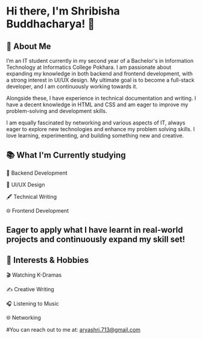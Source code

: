 # Hi there, I'm Shribisha Buddhacharya! 👋
## 🚀 About Me

I’m an IT student currently in my second year of a Bachelor's in Information Technology at Informatics College Pokhara. I am passionate about expanding my knowledge in both backend and frontend development, with a strong interest in UI/UX design. My ultimate goal is to become a full-stack developer, and I am continuously working towards it.

Alongside these, I have experience in technical documentation and writing. I have a decent knowledge in HTML and CSS and am eager to improve my problem-solving and development skills.

I am equally fascinated by networking and various aspects of IT, always eager to explore new technologies and enhance my problem solving skills. I love learning, experimenting, and building something new and creative.

## 📚 What I'm Currently studying 
🔹 Backend Development

🎨 UI/UX Design

🖋 Technical Writing

🌐 Frontend Development

## Eager to apply what I have learnt in real-world projects and continuously expand my skill set!

## 🎯 Interests & Hobbies
🎬 Watching K-Dramas

✍️ Creative Writing

🎧 Listening to Music

🌐 Networking 

#You can reach out to me at: aryashri.713@gmail.com

